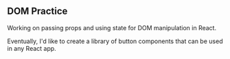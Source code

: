 ## DOM Practice

Working on passing props and using state for DOM manipulation in React.

Eventually, I'd like to create a library of button components that can be used in any React app.